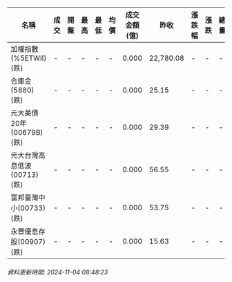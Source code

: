 | 名稱 | 成交 | 開盤 | 最高 | 最低 | 均價 | 成交金額(億) | 昨收 | 漲跌幅 | 漲跌 | 總量 | 昨量 | 振幅 |
| -------- | -------- | -------- | -------- |-------- | -------- | -------- |-------- |-------- |-------- | -------- | -------- |-------- |
|加權指數(%5ETWII) (跌)|-|-|-|-|-|0.000|22,780.08|-|-|-|-|0.00%|
|合庫金(5880) (跌)|-|-|-|-|-|0.000|25.15|-|-|-|-|0.00%|
|元大美債20年(00679B) (跌)|-|-|-|-|-|0.000|29.39|-|-|-|-|0.00%|
|元大台灣高息低波(00713) (跌)|-|-|-|-|-|0.000|56.55|-|-|-|-|0.00%|
|富邦臺灣中小(00733) (跌)|-|-|-|-|-|0.000|53.75|-|-|-|-|0.00%|
|永豐優息存股(00907) (跌)|-|-|-|-|-|0.000|15.63|-|-|-|-|0.00%|
###### 資料更新時間: 2024-11-04 08:48:23